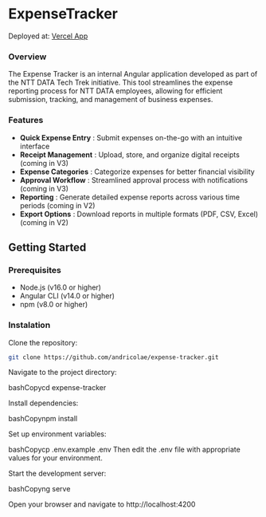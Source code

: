 # ExpenseTracker

Deployed at: [Vercel App](https://expense-tracker-ntt.vercel.app)

### Overview

The Expense Tracker is an internal Angular application developed as part of the NTT DATA Tech Trek initiative. This tool streamlines the expense reporting process for NTT DATA employees, allowing for efficient submission, tracking, and management of business expenses.

### Features

* **Quick Expense Entry** : Submit expenses on-the-go with an intuitive interface
* **Receipt Management** : Upload, store, and organize digital receipts (coming in V3)
* **Expense Categories** : Categorize expenses for better financial visibility
* **Approval Workflow** : Streamlined approval process with notifications (coming in V3)
* **Reporting** : Generate detailed expense reports across various time periods (coming in V2)
* **Export Options** : Download reports in multiple formats (PDF, CSV, Excel) (coming in V2)

## Getting Started

### Prerequisites

* Node.js (v16.0 or higher)
* Angular CLI (v14.0 or higher)
* npm (v8.0 or higher)

### Instalation

Clone the repository:

```bash
git clone https://github.com/andricolae/expense-tracker.git
```

Navigate to the project directory:

bashCopycd expense-tracker

Install dependencies:

bashCopynpm install

Set up environment variables:

bashCopycp .env.example .env
Then edit the .env file with appropriate values for your environment.

Start the development server:

bashCopyng serve

Open your browser and navigate to http://localhost:4200
